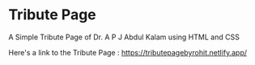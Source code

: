 # Tribute Page

A Simple Tribute Page of Dr. A P J Abdul Kalam using HTML and CSS

Here's a link to the Tribute Page : 
https://tributepagebyrohit.netlify.app/
